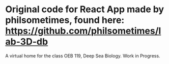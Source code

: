# Original code for React App made by philsometimes, found here: https://github.com/philsometimes/lab-3D-db
A virtual home for the class OEB 119, Deep Sea Biology. Work in Progress.  
